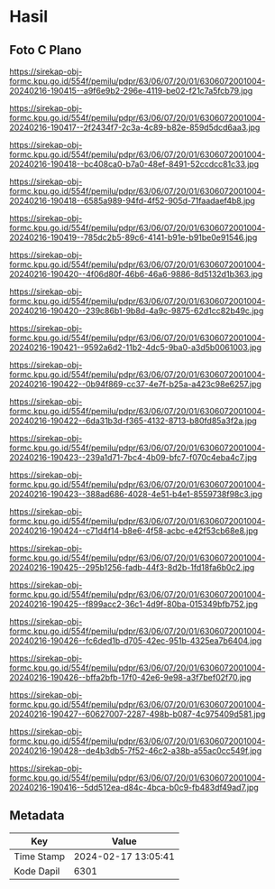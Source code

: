 # Hasil

## Foto C Plano

https://sirekap-obj-formc.kpu.go.id/554f/pemilu/pdpr/63/06/07/20/01/6306072001004-20240216-190415--a9f6e9b2-296e-4119-be02-f21c7a5fcb79.jpg

https://sirekap-obj-formc.kpu.go.id/554f/pemilu/pdpr/63/06/07/20/01/6306072001004-20240216-190417--2f2434f7-2c3a-4c89-b82e-859d5dcd6aa3.jpg

https://sirekap-obj-formc.kpu.go.id/554f/pemilu/pdpr/63/06/07/20/01/6306072001004-20240216-190418--bc408ca0-b7a0-48ef-8491-52ccdcc81c33.jpg

https://sirekap-obj-formc.kpu.go.id/554f/pemilu/pdpr/63/06/07/20/01/6306072001004-20240216-190418--6585a989-94fd-4f52-905d-71faadaef4b8.jpg

https://sirekap-obj-formc.kpu.go.id/554f/pemilu/pdpr/63/06/07/20/01/6306072001004-20240216-190419--785dc2b5-89c6-4141-b91e-b91be0e91546.jpg

https://sirekap-obj-formc.kpu.go.id/554f/pemilu/pdpr/63/06/07/20/01/6306072001004-20240216-190420--4f06d80f-46b6-46a6-9886-8d5132d1b363.jpg

https://sirekap-obj-formc.kpu.go.id/554f/pemilu/pdpr/63/06/07/20/01/6306072001004-20240216-190420--239c86b1-9b8d-4a9c-9875-62d1cc82b49c.jpg

https://sirekap-obj-formc.kpu.go.id/554f/pemilu/pdpr/63/06/07/20/01/6306072001004-20240216-190421--9592a6d2-11b2-4dc5-9ba0-a3d5b0061003.jpg

https://sirekap-obj-formc.kpu.go.id/554f/pemilu/pdpr/63/06/07/20/01/6306072001004-20240216-190422--0b94f869-cc37-4e7f-b25a-a423c98e6257.jpg

https://sirekap-obj-formc.kpu.go.id/554f/pemilu/pdpr/63/06/07/20/01/6306072001004-20240216-190422--6da31b3d-f365-4132-8713-b80fd85a3f2a.jpg

https://sirekap-obj-formc.kpu.go.id/554f/pemilu/pdpr/63/06/07/20/01/6306072001004-20240216-190423--239a1d71-7bc4-4b09-bfc7-f070c4eba4c7.jpg

https://sirekap-obj-formc.kpu.go.id/554f/pemilu/pdpr/63/06/07/20/01/6306072001004-20240216-190423--388ad686-4028-4e51-b4e1-8559738f98c3.jpg

https://sirekap-obj-formc.kpu.go.id/554f/pemilu/pdpr/63/06/07/20/01/6306072001004-20240216-190424--c71d4f14-b8e6-4f58-acbc-e42f53cb68e8.jpg

https://sirekap-obj-formc.kpu.go.id/554f/pemilu/pdpr/63/06/07/20/01/6306072001004-20240216-190425--295b1256-fadb-44f3-8d2b-1fd18fa6b0c2.jpg

https://sirekap-obj-formc.kpu.go.id/554f/pemilu/pdpr/63/06/07/20/01/6306072001004-20240216-190425--f899acc2-36c1-4d9f-80ba-015349bfb752.jpg

https://sirekap-obj-formc.kpu.go.id/554f/pemilu/pdpr/63/06/07/20/01/6306072001004-20240216-190426--fc6ded1b-d705-42ec-951b-4325ea7b6404.jpg

https://sirekap-obj-formc.kpu.go.id/554f/pemilu/pdpr/63/06/07/20/01/6306072001004-20240216-190426--bffa2bfb-17f0-42e6-9e98-a3f7bef02f70.jpg

https://sirekap-obj-formc.kpu.go.id/554f/pemilu/pdpr/63/06/07/20/01/6306072001004-20240216-190427--60627007-2287-498b-b087-4c975409d581.jpg

https://sirekap-obj-formc.kpu.go.id/554f/pemilu/pdpr/63/06/07/20/01/6306072001004-20240216-190428--de4b3db5-7f52-46c2-a38b-a55ac0cc549f.jpg

https://sirekap-obj-formc.kpu.go.id/554f/pemilu/pdpr/63/06/07/20/01/6306072001004-20240216-190416--5dd512ea-d84c-4bca-b0c9-fb483df49ad7.jpg


## Metadata

| Key        | Value               |
| ---------- | ------------------- |
| Time Stamp | 2024-02-17 13:05:41 |
| Kode Dapil | 6301                |



